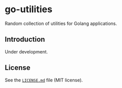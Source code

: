 # go-utilities
Random collection of utilities for Golang applications.

## Introduction
Under development.

## License
See the [`LICENSE.md`](LICENSE.md) file (MIT license).